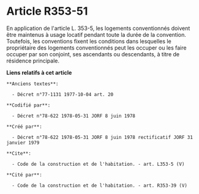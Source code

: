 # Article R353-51

En application de l'article L. 353-5, les logements conventionnés doivent être maintenus à usage locatif pendant toute la
durée de la convention. Toutefois, les conventions fixent les conditions dans lesquelles le propriétaire des logements
conventionnés peut les occuper ou les faire occuper par son conjoint, ses ascendants ou descendants, à titre de résidence
principale.

**Liens relatifs à cet article**

	**Anciens textes**:

	  - Décret n°77-1131 1977-10-04 art. 20

	**Codifié par**:

	  - Décret n°78-622 1978-05-31 JORF 8 juin 1978

	**Créé par**:

	  - Décret n°78-622 1978-05-31 JORF 8 juin 1978 rectificatif JORF 31 janvier 1979

	**Cite**:

	  - Code de la construction et de l'habitation. - art. L353-5 (V)

	**Cité par**:

	  - Code de la construction et de l'habitation. - art. R353-39 (V)
